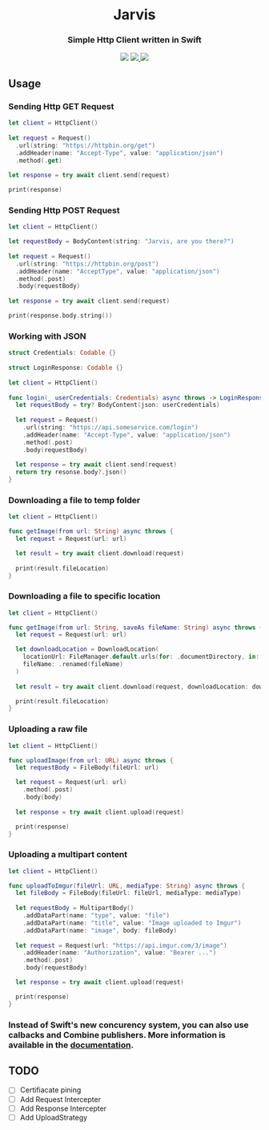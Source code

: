 <div align="center">
    <h1>Jarvis</h1>
    <h3>Simple Http Client written in Swift</h3>
</div>
<p align="center">
  <img src="https://img.shields.io/badge/language-Swift-orange" />
  <a href="https://github.com/mtynior/jarvis/actions/workflows/test_package_prod_env.yml">
    <img src="https://github.com/mtynior/jarvis/actions/workflows/test_package_prod_env.yml/badge.svg?branch=main"/>
  </a>
  <img src="https://img.shields.io/badge/license-MIT-blue.svg" />
</p>

## Usage

### Sending Http GET Request

```swift
let client = HttpClient()
            
let request = Request()
  .url(string: "https://httpbin.org/get")
  .addHeader(name: "Accept-Type", value: "application/json")
  .method(.get)
        
let response = try await client.send(request)

print(response)
```

### Sending Http POST Request

```swift
let client = HttpClient()

let requestBody = BodyContent(string: "Jarvis, are you there?")
            
let request = Request()
  .url(string: "https://httpbin.org/post")
  .addHeader(name: "AcceptType", value: "application/json") 
  .method(.post)
  .body(requestBody)
        
let response = try await client.send(request)

print(response.body.string())
```

### Working with JSON
```swift
struct Credentials: Codable {}
 
struct LoginResponse: Codable {}
 
let client = HttpClient()
 
func login(_ userCredentials: Credentials) async throws -> LoginResponse? {
  let requestBody = try? BodyContent(json: userCredentials)
     
  let request = Request()
    .url(string: "https://api.someservice.com/login")
    .addHeader(name: "Accept-Type", value: "application/json")
    .method(.post)
    .body(requestBody)
     
  let response = try await client.send(request)
  return try resonse.body?.json()
}
```

### Downloading a file to temp folder
```swift
let client = HttpClient()

func getImage(from url: String) async throws {
  let request = Request(url: url)

  let result = try await client.download(request)
  
  print(result.fileLocation)
}
```

### Downloading a file to specific location
```swift
let client = HttpClient()

func getImage(from url: String, saveAs fileName: String) async throws {
  let request = Request(url: url)

  let downloadLocation = DownloadLocation(
    locationUrl: FileManager.default.urls(for: .documentDirectory, in: .userDomainMask).first,
    fileName: .renamed(fileName)
  )
     
  let result = try await client.download(request, downloadLocation: downloadLocation)

  print(result.fileLocation)
}
```

### Uploading a raw file
```swift
let client = HttpClient()

func uploadImage(from url: URL) async throws {
  let requestBody = FileBody(fileUrl: url)

  let request = Request(url: url)
    .method(.post)
    .body(body)
     
  let response = try await client.upload(request)

  print(response)
}
```

### Uploading a multipart content
```swift
let client = HttpClient()

func uploadToImgur(fileUrl: URL, mediaType: String) async throws {
  let fileBody = FileBody(fileUrl: fileUrl, mediaType: mediaType)
     
  let requestBody = MultipartBody()
    .addDataPart(name: "type", value: "file")
    .addDataPart(name: "title", value: "Image uploaded to Imgur")
    .addDataPart(name: "image", body: fileBody)
     
  let request = Request(url: "https://api.imgur.com/3/image")
    .addHeader(name: "Authorization", value: "Bearer ...")
    .method(.post)
    .body(requestBody)

  let response = try await client.upload(request)

  print(response)
}
```

### Instead of Swift's new concurency system, you can also use calbacks and Combine publishers. More information is available in the [documentation](Docs/Usage.md).

## TODO
- [ ] Certifiacate pining
- [ ] Add Request Intercepter
- [ ] Add Response Intercepter
- [ ] Add UploadStrategy
